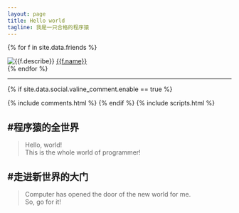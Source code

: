 ```yaml
---
layout: page
title: Hello world
tagline: 我是一只合格的程序猿
---
```



{% for f in site.data.friends %}
<div class="link-chip">
 <img alt="{{f.describe}}" src="{{f.image}}" class="link-chip-icon">
 <a title="{{f.describe}}" target="_blank" class="link-chip-title" href="{{f.url}}">{{f.name}}</a>
</div>
{% endfor %}


<hr/>

  {% if site.data.social.valine_comment.enable  == true %}
  <script src="/comment/av-min.js"></script>
  <script src="/comment/Valine.min.js"></script>
  <div id="comments"></div>
  {% include comments.html %}
  {% endif %}
  {% include scripts.html %}

## #程序猿的全世界

> Hello, world!<br>
> This is the whole world of programmer!<br>


## #走进新世界的大门

> Computer has opened the door of the new world for me.<br>
> So, go for it!

